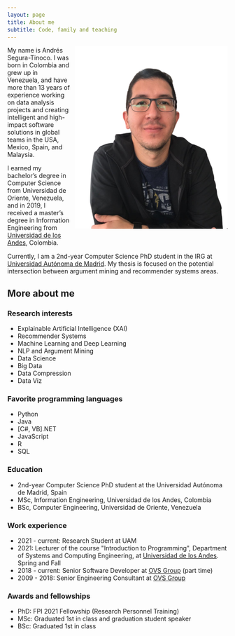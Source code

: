 ```yaml
---
layout: page
title: About me
subtitle: Code, family and teaching
---
```


<div>
    <img alt="Andrés Segura-Tinoco image" src="https://raw.githubusercontent.com/ansegura7/ansegura7.github.io/master/img/avatar-icon-ast.jpg" style="width:350px; float:right; margin-left:10px; margin-bottom:15px;" >
    <p>My name is Andrés Segura-Tinoco. I was born in Colombia and grew up in Venezuela, and have more than 13 years of experience working on data analysis projects and creating intelligent and high-impact software solutions in global teams in the USA, Mexico, Spain, and Malaysia.</p>
    <p>I earned my bachelor’s degree in Computer Science from Universidad de Oriente, Venezuela, and in 2019, I received a master’s degree in Information Engineering from <a href="https://sistemas.uniandes.edu.co/es/mine" target="_blank">Universidad de los Andes</a>, Colombia.</p>
</div>

Currently, I am a 2nd-year Computer Science PhD student in the IRG at <a href="http://www.uam.es/EscuelaDoctorado/Programa-de-Doctorado-en-Ingenier%C3%ADa-Inform%C3%A1tica-/1446711329597.htm?language=en_GB&nDept=2&pid=1446711296967&pidDept=1446711297278" target="_blank">Universidad Autónoma de Madrid</a>. My thesis is focused on the potential intersection between argument mining and recommender systems areas.

## More about me

### Research interests
- Explainable Artificial Intelligence (XAI)
- Recommender Systems
- Machine Learning and Deep Learning
- NLP and Argument Mining
- Data Science
- Big Data
- Data Compression
- Data Viz

### Favorite programming languages
- Python
- Java
- \[C#, VB\].NET
- JavaScript
- R
- SQL

### Education
- 2nd-year Computer Science PhD student at the Universidad Autónoma de Madrid, Spain
- MSc, Information Engineering, Universidad de los Andes, Colombia
- BSc, Computer Engineering, Universidad de Oriente, Venezuela

### Work experience
- 2021 - current: Research Student at UAM
- 2021: Lecturer of the course "Introduction to Programming", Department of Systems and Computing Engineering, at <a href="https://uniandes.edu.co/" target="_blank">Universidad de los Andes</a>. Spring and Fall
- 2018 - current: Senior Software Developer at <a href="http://ovsgroup.com/" target="_blank">OVS Group</a> (part time)
- 2009 - 2018: Senior Engineering Consultant at <a href="http://ovsgroup.com/" target="_blank">OVS Group</a>

### Awards and fellowships
- PhD: FPI 2021 Fellowship (Research Personnel Training)
- MSc: Graduated 1st in class and graduation student speaker
- BSc: Graduated 1st in class
